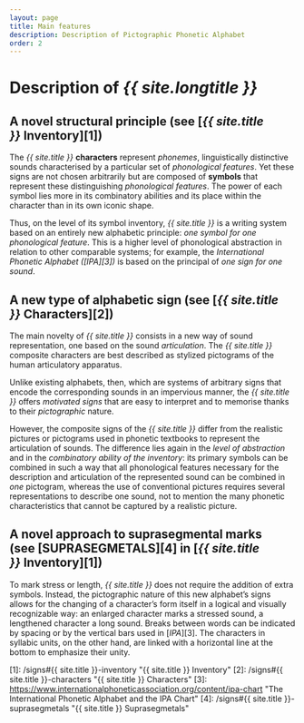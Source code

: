 ```yaml
---
layout: page
title: Main features
description: Description of Pictographic Phonetic Alphabet
order: 2
---
```


# Description of <cite>{{ site.longtitle }}</cite>

## A novel structural principle (see&nbsp;[<cite>{{ site.title }}</cite>&nbsp;Inventory][1])

The <cite>{{ site.title }}</cite> **characters** represent *phonemes*,
linguistically distinctive sounds characterised by a particular set of 
*phonological features*. Yet these signs are not chosen arbitrarily but are composed of **symbols** that represent these 
distinguishing *phonological features*. The power of each symbol lies more in its combinatory abilities and its place 
within the character than in its own iconic shape.

Thus, on the level of its symbol inventory, <cite>{{ site.title }}</cite> is a writing system based on an entirely new alphabetic principle:
*one symbol for one phonological feature*. This is a higher level of phonological abstraction in relation to other 
comparable systems; for example, the <cite>International Phonetic Alphabet ([IPA][3])</cite> is based on the principal of *one sign 
for one sound*.

## A new type of alphabetic sign (see&nbsp;[<cite>{{ site.title }}</cite>&nbsp;Characters][2])

The main novelty of <cite>{{ site.title }}</cite> consists in a new way of sound representation, one based on the sound *articulation*. 
The <cite>{{ site.title }}</cite> composite characters are best described as stylized pictograms of the human articulatory apparatus.

Unlike existing alphabets, then, which are systems of arbitrary signs that encode the corresponding sounds 
in an impervious manner, the <cite>{{ site.title }}</cite> offers *motivated signs* that are easy to interpret and to memorise thanks 
to their *pictographic* nature.

However, the composite signs of the <cite>{{ site.title }}</cite> differ from the realistic pictures or pictograms used in phonetic 
textbooks to represent the articulation of sounds. The difference lies again in the *level of abstraction* and 
in the *combinatory ability of the inventory*: its primary symbols can be combined in such a way that all phonological 
features necessary for the description and articulation of the represented sound can be combined in *one* pictogram, 
whereas the use of conventional pictures requires several representations to describe one sound, not to mention 
the many phonetic characteristics that cannot be captured by a realistic picture.

## A novel approach to suprasegmental marks (see&nbsp;[SUPRASEGMETALS][4]&nbsp;in&nbsp;[<cite>{{ site.title }}</cite>&nbsp;Inventory][1])

To mark stress or length, <cite>{{ site.title }}</cite> does not require the addition of extra symbols. Instead, the pictographic nature 
of this new alphabet’s signs allows for the changing of a character’s form itself in a logical and visually 
recognizable way: an enlarged character marks a stressed sound, a lengthened character a long sound. Breaks between 
words can be indicated by spacing or by the vertical bars used in [<cite>IPA</cite>][3]. The characters in syllabic units, 
on the other hand, are linked with a horizontal line at the bottom to emphasize their unity.

[1]: /signs#{{ site.title }}-inventory "{{ site.title }} Inventory"
[2]: /signs#{{ site.title }}-characters "{{ site.title }} Characters"
[3]: https://www.internationalphoneticassociation.org/content/ipa-chart "The International Phonetic Alphabet and the IPA Chart"
[4]: /signs#{{ site.title }}-suprasegmetals "{{ site.title }} Suprasegmetals"
